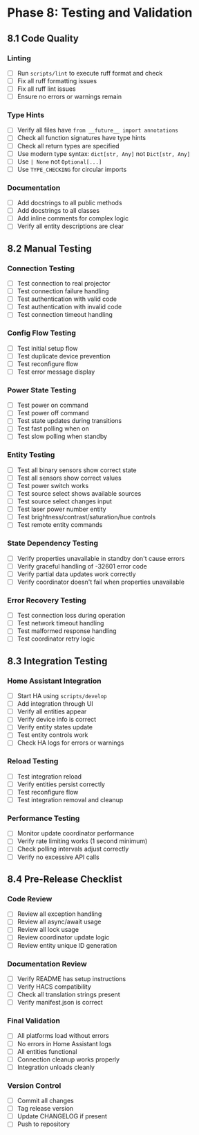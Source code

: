 # Phase 8: Testing and Validation

## 8.1 Code Quality

### Linting
- [ ] Run `scripts/lint` to execute ruff format and check
- [ ] Fix all ruff formatting issues
- [ ] Fix all ruff lint issues
- [ ] Ensure no errors or warnings remain

### Type Hints
- [ ] Verify all files have `from __future__ import annotations`
- [ ] Check all function signatures have type hints
- [ ] Check all return types are specified
- [ ] Use modern type syntax: `dict[str, Any]` not `Dict[str, Any]`
- [ ] Use `| None` not `Optional[...]`
- [ ] Use `TYPE_CHECKING` for circular imports

### Documentation
- [ ] Add docstrings to all public methods
- [ ] Add docstrings to all classes
- [ ] Add inline comments for complex logic
- [ ] Verify all entity descriptions are clear

## 8.2 Manual Testing

### Connection Testing
- [ ] Test connection to real projector
- [ ] Test connection failure handling
- [ ] Test authentication with valid code
- [ ] Test authentication with invalid code
- [ ] Test connection timeout handling

### Config Flow Testing
- [ ] Test initial setup flow
- [ ] Test duplicate device prevention
- [ ] Test reconfigure flow
- [ ] Test error message display

### Power State Testing
- [ ] Test power on command
- [ ] Test power off command
- [ ] Test state updates during transitions
- [ ] Test fast polling when on
- [ ] Test slow polling when standby

### Entity Testing
- [ ] Test all binary sensors show correct state
- [ ] Test all sensors show correct values
- [ ] Test power switch works
- [ ] Test source select shows available sources
- [ ] Test source select changes input
- [ ] Test laser power number entity
- [ ] Test brightness/contrast/saturation/hue controls
- [ ] Test remote entity commands

### State Dependency Testing
- [ ] Verify properties unavailable in standby don't cause errors
- [ ] Verify graceful handling of -32601 error code
- [ ] Verify partial data updates work correctly
- [ ] Verify coordinator doesn't fail when properties unavailable

### Error Recovery Testing
- [ ] Test connection loss during operation
- [ ] Test network timeout handling
- [ ] Test malformed response handling
- [ ] Test coordinator retry logic

## 8.3 Integration Testing

### Home Assistant Integration
- [ ] Start HA using `scripts/develop`
- [ ] Add integration through UI
- [ ] Verify all entities appear
- [ ] Verify device info is correct
- [ ] Verify entity states update
- [ ] Test entity controls work
- [ ] Check HA logs for errors or warnings

### Reload Testing
- [ ] Test integration reload
- [ ] Verify entities persist correctly
- [ ] Test reconfigure flow
- [ ] Test integration removal and cleanup

### Performance Testing
- [ ] Monitor update coordinator performance
- [ ] Verify rate limiting works (1 second minimum)
- [ ] Check polling intervals adjust correctly
- [ ] Verify no excessive API calls

## 8.4 Pre-Release Checklist

### Code Review
- [ ] Review all exception handling
- [ ] Review all async/await usage
- [ ] Review all lock usage
- [ ] Review coordinator update logic
- [ ] Review entity unique ID generation

### Documentation Review
- [ ] Verify README has setup instructions
- [ ] Verify HACS compatibility
- [ ] Check all translation strings present
- [ ] Verify manifest.json is correct

### Final Validation
- [ ] All platforms load without errors
- [ ] No errors in Home Assistant logs
- [ ] All entities functional
- [ ] Connection cleanup works properly
- [ ] Integration unloads cleanly

### Version Control
- [ ] Commit all changes
- [ ] Tag release version
- [ ] Update CHANGELOG if present
- [ ] Push to repository
